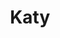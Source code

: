 ---
title: "Katy"
description: "I am beautiful and slender, easy to communicate. With me, you will unload psychologically. I will give you pleasure, just tell me what you want. I am an attractive girl. My appearance combines incredible sexuality and natural beauty. I keep fit with regular fitness workouts. My company is so fascinating that you want to enjoy it again and again."
Price: "From 1000$"
height: "166"
weight: "52"
age: "22"
folder: katy
mainImage: katy.webp
bustSize: "2"
hairColor: "brunet"
visa: "japan"
images:
  - 1.webp
  - 3.webp
---